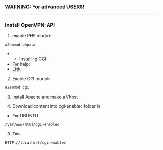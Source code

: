 ### WARNING: For advanced USERS!
-------------------------------------------------------------------------
### Install OpenVPN-API

1. enable PHP module 
```bash
a2enmod phpx.x
```
- - Installing CGI:
- For help:
- [Link](https://www.server-world.info/en/note?os=Ubuntu_21.04&p=httpd&f=5)
  
2. Enable CGI module
```bash
a2enmod cgi
```
3. Install Apache and make a Vhost
   
4. Download content into cgi-enabled folder in

- For UBUNTU
```bash
/var/www/html/cgi-enabled
```
5. Test

```url
HTTP://localhost/cgi-enabled
```
